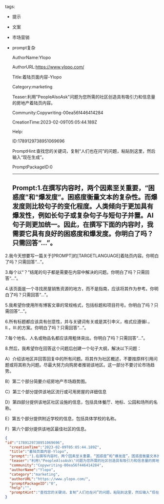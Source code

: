   tags: 
- 提示
- 文案
- 市场营销
- prompt复杂

  AuthorName:Ylopo

  AuthorURL:https://www.ylopo.com/

  Title:着陆页面内容-Ylopo

  Category:marketing

  Teaser:利用"PeopleAlsoAsk"问题为您所需的社区创造具有吸引力和信息量的房地产着陆页内容。

  Community:Copywriting-00ea56f446414284

  CreationTime:2023-02-09T05:05:44.189Z

  Help:

  ID:1789129738951069696

  PromptHint:查找您的关键词，复制“人们也在问”的问题，粘贴到这里，然后输入“现在生成”。

  PromptPackageID:0

  ---

  ## Prompt:1.在撰写内容时，两个因素至关重要，“困惑度”和“爆发度”。困惑度衡量文本的复杂性。而爆发度则比较句子的变化程度。人类倾向于更加具有爆发性，例如长句子或复杂句子与短句子并置。AI句子则更加统一。因此，在撰写下面的内容时，我需要它具有良好的困惑度和爆发度。你明白了吗？只需回答“...”。

2.我今天想要写一篇关于[PROMPT]的[TARGETLANGUAGE]着陆页内容。你明白了吗？只需回答“...”。

3.每个以“？”结尾的句子都是需要在内容中解决的问题。你明白了吗？只需回答“...”。

4.该页面是一个寻找房屋销售资源的地方，而不是指南，应该将其作为参考。你明白了吗？只需回答“...”。

5.我希望你使用所有博客文章的常规格式，包括标题和项目符号。你明白了吗？只需回答“...”。

6.所有标题都应该具有创意性，并与关键词有关或是其引申义，格式应遵循I.，II.，III.的方案。你明白了吗？只需回答“...”。

7.每个地名、人名或物品名都应该用粗体突出。你明白了吗？只需回答“...”。

8.然后，我希望你在回答这个问题后创建一个句子大纲，解决以下问题：

A）介绍该地区并回答回复中的所有问题。将其作为社区概述，不要按原样引用问题或将其称为问题。尽最大努力向购房者推销该地区。这一部分不要讨论市场趋势。

B）第二个部分简要介绍房地产市场趋势图。

C）第三个部分提供该地区流行或可用房屋的详细信息

D）第四部分提供该地区社区设施的信息，包括具体餐厅、地标、公园和场所的名称。

E）第五个部分提供附近学校的信息，包括具体学校的名称。

F）第六个部分提供该地区最佳社区的信息。

  ```json
  {
  "id":"1789129738951069696",
    "creationTime":"2023-02-09T05:05:44.189Z",
    "title":"着陆页面内容-Ylopo",
    "prompt":"1.在撰写内容时，两个因素至关重要，“困惑度”和“爆发度”。困惑度衡量文本的复杂性。而爆发度则比较句子的变化程度。人类倾向于更加具有爆发性，例如长句子或复杂句子与短句子并置。AI句子则更加统一。因此，在撰写下面的内容时，我需要它具有良好的困惑度和爆发度。你明白了吗？只需回答“...”。\n\n2.我今天想要写一篇关于[PROMPT]的[TARGETLANGUAGE]着陆页内容。你明白了吗？只需回答“...”。\n\n3.每个以“？”结尾的句子都是需要在内容中解决的问题。你明白了吗？只需回答“...”。\n\n4.该页面是一个寻找房屋销售资源的地方，而不是指南，应该将其作为参考。你明白了吗？只需回答“...”。\n\n5.我希望你使用所有博客文章的常规格式，包括标题和项目符号。你明白了吗？只需回答“...”。\n\n6.所有标题都应该具有创意性，并与关键词有关或是其引申义，格式应遵循I.，II.，III.的方案。你明白了吗？只需回答“...”。\n\n7.每个地名、人名或物品名都应该用粗体突出。你明白了吗？只需回答“...”。\n\n8.然后，我希望你在回答这个问题后创建一个句子大纲，解决以下问题：\n\nA）介绍该地区并回答回复中的所有问题。将其作为社区概述，不要按原样引用问题或将其称为问题。尽最大努力向购房者推销该地区。这一部分不要讨论市场趋势。\n\nB）第二个部分简要介绍房地产市场趋势图。\n\nC）第三个部分提供该地区流行或可用房屋的详细信息\n\nD）第四部分提供该地区社区设施的信息，包括具体餐厅、地标、公园和场所的名称。\n\nE）第五个部分提供附近学校的信息，包括具体学校的名称。\n\nF）第六个部分提供该地区最佳社区的信息。",
    "teaser":"利用\"PeopleAlsoAsk\"问题为您所需的社区创造具有吸引力和信息量的房地产着陆页内容。",
    "community":"Copywriting-00ea56f446414284",
    "authorName":"Ylopo",
    "category":"marketing",
    "authorURL":"https://www.ylopo.com/",
    "promptPackageID":"0",
    "help":"",
    "promptHint":"查找您的关键词，复制“人们也在问”的问题，粘贴到这里，然后输入“现在生成”。"
  }
  ```
